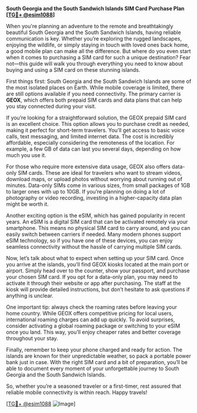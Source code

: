 **South Georgia and the South Sandwich Islands SIM Card Purchase Plan [[TG💪+ @esim1088](https://t.me/s/esim1088)]**

When you're planning an adventure to the remote and breathtakingly beautiful South Georgia and the South Sandwich Islands, having reliable communication is key. Whether you’re exploring the rugged landscapes, enjoying the wildlife, or simply staying in touch with loved ones back home, a good mobile plan can make all the difference. But where do you even start when it comes to purchasing a SIM card for such a unique destination? Fear not—this guide will walk you through everything you need to know about buying and using a SIM card on these stunning islands.

First things first: South Georgia and the South Sandwich Islands are some of the most isolated places on Earth. While mobile coverage is limited, there are still options available if you need connectivity. The primary carrier is **GEOX**, which offers both prepaid SIM cards and data plans that can help you stay connected during your visit. 

If you’re looking for a straightforward solution, the GEOX prepaid SIM card is an excellent choice. This option allows you to purchase credit as needed, making it perfect for short-term travelers. You’ll get access to basic voice calls, text messaging, and limited internet data. The cost is incredibly affordable, especially considering the remoteness of the location. For example, a few GB of data can last you several days, depending on how much you use it.

For those who require more extensive data usage, GEOX also offers data-only SIM cards. These are ideal for travelers who want to stream videos, download maps, or upload photos without worrying about running out of minutes. Data-only SIMs come in various sizes, from small packages of 1GB to larger ones with up to 10GB. If you’re planning on doing a lot of photography or video recording, investing in a higher-capacity data plan might be worth it. 

Another exciting option is the eSIM, which has gained popularity in recent years. An eSIM is a digital SIM card that can be activated remotely via your smartphone. This means no physical SIM card to carry around, and you can easily switch between carriers if needed. Many modern phones support eSIM technology, so if you have one of these devices, you can enjoy seamless connectivity without the hassle of carrying multiple SIM cards.

Now, let’s talk about what to expect when setting up your SIM card. Once you arrive at the islands, you’ll find GEOX kiosks located at the main port or airport. Simply head over to the counter, show your passport, and purchase your chosen SIM card. If you opt for a data-only plan, you may need to activate it through their website or app after purchasing. The staff at the kiosk will provide detailed instructions, but don’t hesitate to ask questions if anything is unclear.

One important tip: always check the roaming rates before leaving your home country. While GEOX offers competitive pricing for local users, international roaming charges can add up quickly. To avoid surprises, consider activating a global roaming package or switching to your eSIM once you land. This way, you’ll enjoy cheaper rates and better coverage throughout your stay.

Finally, remember to keep your phone charged and ready for action. The islands are known for their unpredictable weather, so pack a portable power bank just in case. With the right SIM card and a bit of preparation, you’ll be able to document every moment of your unforgettable journey to South Georgia and the South Sandwich Islands.

So, whether you’re a seasoned traveler or a first-timer, rest assured that reliable mobile connectivity is within reach. Happy travels! 

[[TG💪+ @esim1088](https://t.me/s/esim1088) ![Image](https://i.postimg.cc/Y0z9fWf4/image.png)]